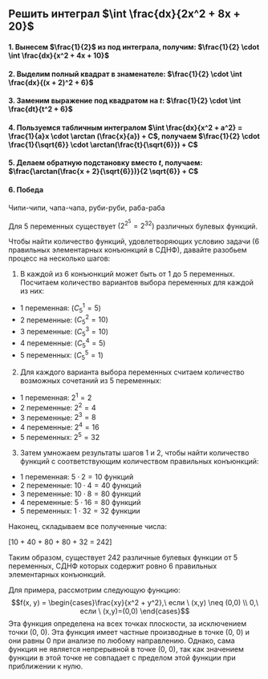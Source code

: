 
## Решить интеграл $\int \frac{dx}{2x^2 + 8x + 20}$

#### 1. Вынесем $\frac{1}{2}$ из под интеграла, получим: $\frac{1}{2} \cdot \int \frac{dx}{x^2 + 4x + 10}$
#### 2. Выделим полный квадрат в знаменателе: $\frac{1}{2} \cdot \int \frac{dx}{(x + 2)^2 + 6}$ 
#### 3. Заменим выражение под квадратом на $t$: $\frac{1}{2} \cdot \int \frac{dt}{t^2 + 6}$
#### 4. Пользуемся табличным интегралом $\int \frac{dx}{x^2 + a^2} = \frac{1}{a}x \cdot \arctan (\frac{x}{a}) + C$, получаем $\frac{1}{2} \cdot \frac{1}{\sqrt{6}} \cdot \arctan(\frac{t}{\sqrt{6}}) + C$
#### 5. Делаем обратную подстановку вместо $t$, получаем: $\frac{\arctan(\frac{x + 2}{\sqrt{6}})}{2 \sqrt{6}} + C$
#### 6. Победа 
Чипи-чипи, чапа-чапа, руби-руби, раба-раба

Для 5 переменных существует $(2^{2^5}=2^{32})$ различных булевых функций. 

Чтобы найти количество функций, удовлетворяющих условию задачи (6 правильных элементарных конъюнкций в СДНФ), давайте разобьем процесс на несколько шагов:

1. В каждой из 6 конъюнкций может быть от 1 до 5 переменных. Посчитаем количество вариантов выбора переменных для каждой из них:

- 1 переменная: $(C_5^1 = 5)$
- 2 переменные: $(C_5^2 = 10)$
- 3 переменные: $(C_5^3 = 10)$
- 4 переменные: $(C_5^4 = 5)$
- 5 переменных: $(C_5^5 = 1)$

2. Для каждого варианта выбора переменных считаем количество возможных сочетаний из 5 переменных:

- 1 переменная: $2^1 = 2$
- 2 переменные: $2^2 = 4$
- 3 переменные: $2^3 = 8$
- 4 переменные: $2^4 = 16$
- 5 переменных: $2^5 = 32$

3. Затем умножаем результаты шагов 1 и 2, чтобы найти количество функций с соответствующим количеством правильных конъюнкций:

- 1 переменная: $5 \cdot 2 = 10$ функций
- 2 переменные: $10 \cdot 4 = 40$ функций
- 3 переменные: $10 \cdot 8 = 80$ функций
- 4 переменные: $5 \cdot 16 = 80$ функций
- 5 переменных: $1 \cdot 32 = 32$ функции

Наконец, складываем все полученные числа:

\[10 + 40 + 80 + 80 + 32 = 242\]

Таким образом, существует 242 различные булевых функции от 5 переменных, СДНФ которых содержит ровно 6 правильных элементарных конъюнкций.

Для примера, рассмотрим следующую функцию: $$f(x, y) = \begin{cases}\frac{xy}{x^2 + y^2},\ если \ (x,y) \neq (0,0) \\ 0,\ если \ (x,y)=(0,0) \end{cases}$$ Эта функция определена на всех точках плоскости, за исключением точки (0, 0). Эта функция имеет частные производные в точке (0, 0) и они равны 0 при анализе по любому направлению. Однако, сама функция не является непрерывной в точке (0, 0), так как значением функции в этой точке не совпадает с пределом этой функции при приближении к нулю.